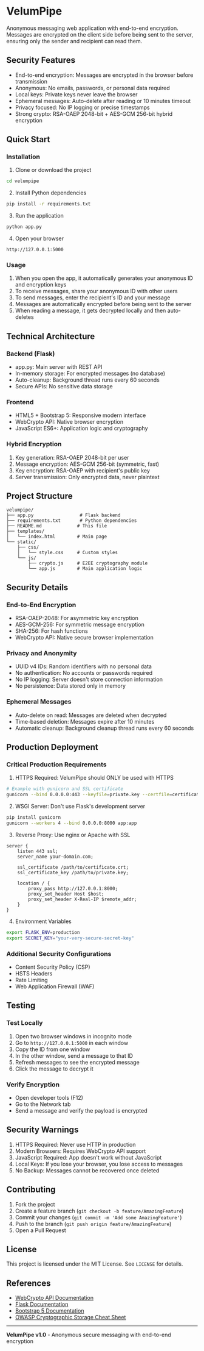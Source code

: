 # VelumPipe

Anonymous messaging web application with end-to-end encryption. Messages are encrypted on the client side before being sent to the server, ensuring only the sender and recipient can read them.

## Security Features

- End-to-end encryption: Messages are encrypted in the browser before transmission
- Anonymous: No emails, passwords, or personal data required
- Local keys: Private keys never leave the browser
- Ephemeral messages: Auto-delete after reading or 10 minutes timeout
- Privacy focused: No IP logging or precise timestamps
- Strong crypto: RSA-OAEP 2048-bit + AES-GCM 256-bit hybrid encryption

## Quick Start

### Installation

1. Clone or download the project
```bash
cd velumpipe
```

2. Install Python dependencies
```bash
pip install -r requirements.txt
```

3. Run the application
```bash
python app.py
```

4. Open your browser
```
http://127.0.0.1:5000
```

### Usage

1. When you open the app, it automatically generates your anonymous ID and encryption keys
2. To receive messages, share your anonymous ID with other users  
3. To send messages, enter the recipient's ID and your message
4. Messages are automatically encrypted before being sent to the server
5. When reading a message, it gets decrypted locally and then auto-deletes

## Technical Architecture

### Backend (Flask)
- app.py: Main server with REST API
- In-memory storage: For encrypted messages (no database)
- Auto-cleanup: Background thread runs every 60 seconds
- Secure APIs: No sensitive data storage

### Frontend
- HTML5 + Bootstrap 5: Responsive modern interface
- WebCrypto API: Native browser encryption
- JavaScript ES6+: Application logic and cryptography

### Hybrid Encryption
1. Key generation: RSA-OAEP 2048-bit per user
2. Message encryption: AES-GCM 256-bit (symmetric, fast)
3. Key encryption: RSA-OAEP with recipient's public key
4. Server transmission: Only encrypted data, never plaintext

## Project Structure

```
velumpipe/
├── app.py                 # Flask backend
├── requirements.txt       # Python dependencies
├── README.md             # This file
├── templates/
│   └── index.html        # Main page
└── static/
    ├── css/
    │   └── style.css     # Custom styles
    └── js/
        ├── crypto.js     # E2EE cryptography module
        └── app.js        # Main application logic
```

## Security Details  

### End-to-End Encryption
- RSA-OAEP-2048: For asymmetric key encryption
- AES-GCM-256: For symmetric message encryption  
- SHA-256: For hash functions
- WebCrypto API: Native secure browser implementation

### Privacy and Anonymity
- UUID v4 IDs: Random identifiers with no personal data
- No authentication: No accounts or passwords required
- No IP logging: Server doesn't store connection information
- No persistence: Data stored only in memory

### Ephemeral Messages
- Auto-delete on read: Messages are deleted when decrypted
- Time-based deletion: Messages expire after 10 minutes
- Automatic cleanup: Background cleanup thread runs every 60 seconds

## Production Deployment

### Critical Production Requirements

1. HTTPS Required: VelumPipe should ONLY be used with HTTPS
```bash
# Example with gunicorn and SSL certificate
gunicorn --bind 0.0.0.0:443 --keyfile=private.key --certfile=certificate.crt app:app
```

2. WSGI Server: Don't use Flask's development server
```bash
pip install gunicorn
gunicorn --workers 4 --bind 0.0.0.0:8000 app:app
```

3. Reverse Proxy: Use nginx or Apache with SSL
```nginx
server {
    listen 443 ssl;
    server_name your-domain.com;
    
    ssl_certificate /path/to/certificate.crt;
    ssl_certificate_key /path/to/private.key;
    
    location / {
        proxy_pass http://127.0.0.1:8000;
        proxy_set_header Host $host;
        proxy_set_header X-Real-IP $remote_addr;
    }
}
```

4. Environment Variables
```bash
export FLASK_ENV=production
export SECRET_KEY="your-very-secure-secret-key"
```

### Additional Security Configurations

- Content Security Policy (CSP)
- HSTS Headers  
- Rate Limiting
- Web Application Firewall (WAF)

## Testing

### Test Locally
1. Open two browser windows in incognito mode
2. Go to `http://127.0.0.1:5000` in each window
3. Copy the ID from one window
4. In the other window, send a message to that ID
5. Refresh messages to see the encrypted message
6. Click the message to decrypt it

### Verify Encryption
- Open developer tools (F12)
- Go to the Network tab
- Send a message and verify the payload is encrypted

## Security Warnings

1. HTTPS Required: Never use HTTP in production
2. Modern Browsers: Requires WebCrypto API support
3. JavaScript Required: App doesn't work without JavaScript
4. Local Keys: If you lose your browser, you lose access to messages
5. No Backup: Messages cannot be recovered once deleted

## Contributing

1. Fork the project
2. Create a feature branch (`git checkout -b feature/AmazingFeature`)
3. Commit your changes (`git commit -m 'Add some AmazingFeature'`)
4. Push to the branch (`git push origin feature/AmazingFeature`)
5. Open a Pull Request

## License

This project is licensed under the MIT License. See `LICENSE` for details.

## References

- [WebCrypto API Documentation](https://developer.mozilla.org/en-US/docs/Web/API/Web_Crypto_API)
- [Flask Documentation](https://flask.palletsprojects.com/)
- [Bootstrap 5 Documentation](https://getbootstrap.com/docs/5.0/)
- [OWASP Cryptographic Storage Cheat Sheet](https://cheatsheetseries.owasp.org/cheatsheets/Cryptographic_Storage_Cheat_Sheet.html)

---

**VelumPipe v1.0** - Anonymous secure messaging with end-to-end encryption